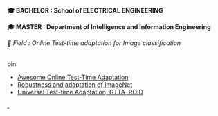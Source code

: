 **🎓 BACHELOR : School of ELECTRICAL ENGINEERING**
<br>

**🎓 MASTER : Department of Intelligence and Information Engineering**
<br>

*📖 Field : Online Test-time adaptation for Image classification*
<br>
<br>


pin
- [Awesome Online Test-Time Adaptation](https://github.com/tim-learn/awesome-test-time-adaptation/blob/main/TTA-OTTA.md)
- [Robustness and adaptation of ImageNet](https://github.com/bethgelab/robustness)
- [Universal Test-time Adaptation; GTTA, ROID](https://github.com/mariodoebler/test-time-adaptation)



[.](https://icslnas.synology.me/d/s/yV2gUA5Dbqp7yMuxoIgcwnqVahlyS4za/N1qLbxFYrcBorf12bMbdcE0TDohd9jtg-WrHgBiCvXQs)
